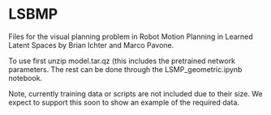 # LSBMP
Files for the visual planning problem in Robot Motion Planning in Learned Latent Spaces by Brian Ichter and Marco Pavone.

To use first unzip model.tar.qz (this includes the pretrained network parameters. The rest can be done through the LSMP_geometric.ipynb notebook.

Note, currently training data or scripts are not included due to their size. We expect to support this soon to show an example of the required data.
